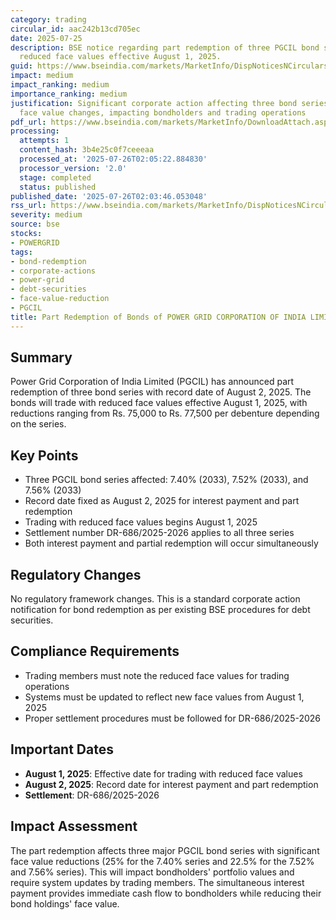 ```yaml
---
category: trading
circular_id: aac242b13cd705ec
date: 2025-07-25
description: BSE notice regarding part redemption of three PGCIL bond series with
  reduced face values effective August 1, 2025.
guid: https://www.bseindia.com/markets/MarketInfo/DispNoticesNCirculars.aspx?Noticeid={5F137BDF-D4F1-41EB-96E2-AA9D781E2A59}&noticeno=20250725-66&dt=07/25/2025&icount=66&totcount=69&flag=0
impact: medium
impact_ranking: medium
importance_ranking: medium
justification: Significant corporate action affecting three bond series with substantial
  face value changes, impacting bondholders and trading operations
pdf_url: https://www.bseindia.com/markets/MarketInfo/DownloadAttach.aspx?id=20250725-66&attachedId=
processing:
  attempts: 1
  content_hash: 3b4e25c0f7ceeeaa
  processed_at: '2025-07-26T02:05:22.884830'
  processor_version: '2.0'
  stage: completed
  status: published
published_date: '2025-07-26T02:03:46.053048'
rss_url: https://www.bseindia.com/markets/MarketInfo/DispNoticesNCirculars.aspx?Noticeid={5F137BDF-D4F1-41EB-96E2-AA9D781E2A59}&noticeno=20250725-66&dt=07/25/2025&icount=66&totcount=69&flag=0
severity: medium
source: bse
stocks:
- POWERGRID
tags:
- bond-redemption
- corporate-actions
- power-grid
- debt-securities
- face-value-reduction
- PGCIL
title: Part Redemption of Bonds of POWER GRID CORPORATION OF INDIA LIMITED
---
```


## Summary

Power Grid Corporation of India Limited (PGCIL) has announced part redemption of three bond series with record date of August 2, 2025. The bonds will trade with reduced face values effective August 1, 2025, with reductions ranging from Rs. 75,000 to Rs. 77,500 per debenture depending on the series.

## Key Points

- Three PGCIL bond series affected: 7.40% (2033), 7.52% (2033), and 7.56% (2033)
- Record date fixed as August 2, 2025 for interest payment and part redemption
- Trading with reduced face values begins August 1, 2025
- Settlement number DR-686/2025-2026 applies to all three series
- Both interest payment and partial redemption will occur simultaneously

## Regulatory Changes

No regulatory framework changes. This is a standard corporate action notification for bond redemption as per existing BSE procedures for debt securities.

## Compliance Requirements

- Trading members must note the reduced face values for trading operations
- Systems must be updated to reflect new face values from August 1, 2025
- Proper settlement procedures must be followed for DR-686/2025-2026

## Important Dates

- **August 1, 2025**: Effective date for trading with reduced face values
- **August 2, 2025**: Record date for interest payment and part redemption
- **Settlement**: DR-686/2025-2026

## Impact Assessment

The part redemption affects three major PGCIL bond series with significant face value reductions (25% for the 7.40% series and 22.5% for the 7.52% and 7.56% series). This will impact bondholders' portfolio values and require system updates by trading members. The simultaneous interest payment provides immediate cash flow to bondholders while reducing their bond holdings' face value.
